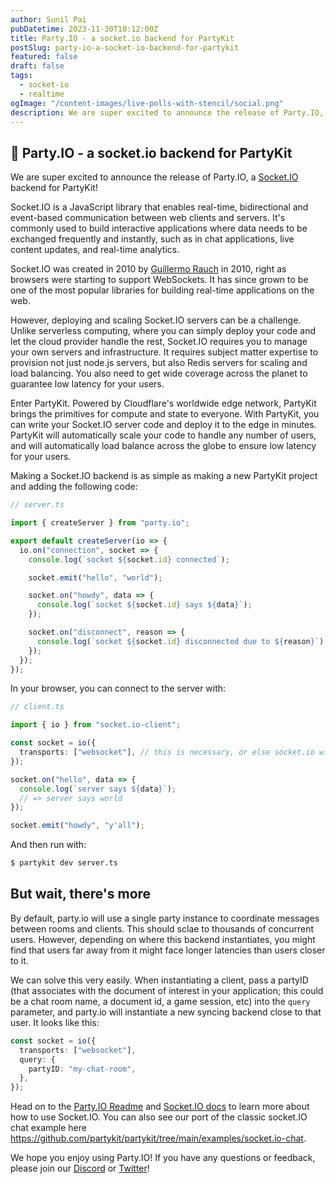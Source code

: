 ```yaml
---
author: Sunil Pai
pubDatetime: 2023-11-30T10:12:00Z
title: Party.IO - a socket.io backend for PartyKit
postSlug: party-io-a-socket-io-backend-for-partykit
featured: false
draft: false
tags:
  - socket-io
  - realtime
ogImage: "/content-images/live-polls-with-stencil/social.png"
description: We are super excited to announce the release of Party.IO, a Socket.IO backend for PartyKit!
---
```


## 🎈 Party.IO - a socket.io backend for PartyKit

We are super excited to announce the release of Party.IO, a [Socket.IO](https://socket.io/) backend for PartyKit!

Socket.IO is a JavaScript library that enables real-time, bidirectional and event-based communication between web clients and servers. It's commonly used to build interactive applications where data needs to be exchanged frequently and instantly, such as in chat applications, live content updates, and real-time analytics.

Socket.IO was created in 2010 by [Guillermo Rauch](https://twitter.com/rauchg) in 2010, right as browsers were starting to support WebSockets. It has since grown to be one of the most popular libraries for building real-time applications on the web.

However, deploying and scaling Socket.IO servers can be a challenge. Unlike serverless computing, where you can simply deploy your code and let the cloud provider handle the rest, Socket.IO requires you to manage your own servers and infrastructure. It requires subject matter expertise to provision not just node.js servers, but also Redis servers for scaling and load balancing. You also need to get wide coverage across the planet to guarantee low latency for your users.

Enter PartyKit. Powered by Cloudflare's worldwide edge network, PartyKit brings the primitives for compute and state to everyone. With PartyKit, you can write your Socket.IO server code and deploy it to the edge in minutes. PartyKit will automatically scale your code to handle any number of users, and will automatically load balance across the globe to ensure low latency for your users.

Making a Socket.IO backend is as simple as making a new PartyKit project and adding the following code:

```ts
// server.ts

import { createServer } from "party.io";

export default createServer(io => {
  io.on("connection", socket => {
    console.log(`socket ${socket.id} connected`);

    socket.emit("hello", "world");

    socket.on("howdy", data => {
      console.log(`socket ${socket.id} says ${data}`);
    });

    socket.on("disconnect", reason => {
      console.log(`socket ${socket.id} disconnected due to ${reason}`);
    });
  });
});
```

In your browser, you can connect to the server with:

```ts
// client.ts

import { io } from "socket.io-client";

const socket = io({
  transports: ["websocket"], // this is necessary, or else socket.io will try to use polling
});

socket.on("hello", data => {
  console.log(`server says ${data}`);
  // => server says world
});

socket.emit("howdy", "y'all");
```

And then run with:

```bash
$ partykit dev server.ts
```

## But wait, there's more

By default, party.io will use a single party instance to coordinate messages between rooms and clients. This should sclae to thousands of concurrent users. However, depending on where this backend instantiates, you might find that users far away from it might face longer latencies than users closer to it.

We can solve this very easily. When instantiating a client, pass a partyID (that associates with the document of interest in your application; this could be a chat room name, a document id, a game session, etc) into the `query` parameter, and party.io will instantiate a new syncing backend close to that user. It looks like this:

```ts
const socket = io({
  transports: ["websocket"],
  query: {
    partyID: "my-chat-room",
  },
});
```

Head on to the [Party.IO Readme](https://github.com/partykit/partykit/blob/main/packages/party.io/README.md) and [Socket.IO docs](https://socket.io/docs/v4) to learn more about how to use Socket.IO. You can also see our port of the classic socket.IO chat example here https://github.com/partykit/partykit/tree/main/examples/socket.io-chat.

We hope you enjoy using Party.IO! If you have any questions or feedback, please join our [Discord](https://discord.gg/GJwKKTcQ7W) or [Twitter](https://twitter.com/partykit_io)!
